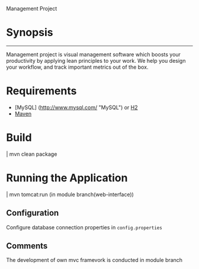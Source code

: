 Management Project

# Synopsis
------------------------
Management project is visual management software which boosts your productivity by applying lean principles to your work. We help you design your workflow, and track important metrics out of the box.

# Requirements
 - [MySQL] (http://www.mysql.com/ "MySQL") or [H2](http://www.h2database.com/html/main.html/ "H2")
 - [Maven](http://maven.apache.org/ "Maven")
 
# Build

|	mvn clean package

	
# Running the Application


| mvn tomcat:run (in module branch(web-interface))

## Configuration
 Configure database connection properties in `config.properties`
 
## Comments
The development of own mvc framevork is conducted in module branch
